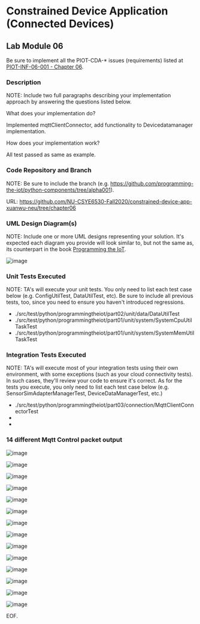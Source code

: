 # Constrained Device Application (Connected Devices)

## Lab Module 06

Be sure to implement all the PIOT-CDA-* issues (requirements) listed at [PIOT-INF-06-001 - Chapter 06](https://github.com/orgs/programming-the-iot/projects/1#column-10488434).

### Description

NOTE: Include two full paragraphs describing your implementation approach by answering the questions listed below.

What does your implementation do? 

Implemented mqttClientConnector, add functionality to Devicedatamanager implementation.

How does your implementation work?

All test passed as same as example.


### Code Repository and Branch

NOTE: Be sure to include the branch (e.g. https://github.com/programming-the-iot/python-components/tree/alpha001).

URL: https://github.com/NU-CSYE6530-Fall2020/constrained-device-app-xuanwu-neu/tree/chapter06

### UML Design Diagram(s)

NOTE: Include one or more UML designs representing your solution. It's expected each
diagram you provide will look similar to, but not the same as, its counterpart in the
book [Programming the IoT](https://learning.oreilly.com/library/view/programming-the-internet/9781492081401/).

![image](./chapter06.svg)

### Unit Tests Executed

NOTE: TA's will execute your unit tests. You only need to list each test case below
(e.g. ConfigUtilTest, DataUtilTest, etc). Be sure to include all previous tests, too,
since you need to ensure you haven't introduced regressions.

- ./src/test/python/programmingtheiot/part02/unit/data/DataUtilTest
- ./src/test/python/programmingtheiot/part01/unit/system/SystemCpuUtilTaskTest
- ./src/test/python/programmingtheiot/part01/unit/system/SystemMemUtilTaskTest

### Integration Tests Executed

NOTE: TA's will execute most of your integration tests using their own environment, with
some exceptions (such as your cloud connectivity tests). In such cases, they'll review
your code to ensure it's correct. As for the tests you execute, you only need to list each
test case below (e.g. SensorSimAdapterManagerTest, DeviceDataManagerTest, etc.)

- ./src/test/python/programmingtheiot/part03/connection/MqttClientConnectorTest
- 
- 

### 14 different Mqtt Control packet output

![image](./Connect-ACK.png)

![image](./Connect-command.png)

![image](./disconnected.png)

![image](./ping-request.png)

![image](./Ping-Response.png)

![image](./publish-ack.png)

![image](./publish-complete.png)

![image](./publish-message.png)

![image](./publish-received.png)

![image](./publish-release.png)

![image](./subscribe-ack.png)

![image](./unsubscribe-ask.png)

![image](./subscribe-request.png)

![image](./Unsubscribe-request.png)


EOF.
